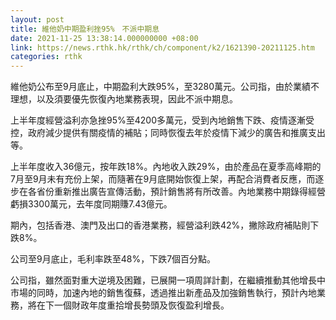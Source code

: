 ```yaml
---
layout: post
title: 維他奶中期盈利挫95%　不派中期息
date: 2021-11-25 13:38:14.000000000 +08:00
link: https://news.rthk.hk/rthk/ch/component/k2/1621390-20211125.htm
categories: rthk
---
```


維他奶公布至9月底止，中期盈利大跌95%，至3280萬元。公司指，由於業績不理想，以及須要優先恢復內地業務表現，因此不派中期息。

上半年度經營溢利亦急挫95%至4200多萬元，受到內地銷售下跌、疫情逐漸受控，政府減少提供有關疫情的補貼；同時恢復去年於疫情下減少的廣告和推廣支出等。

上半年度收入36億元，按年跌18%。內地收入跌29%，由於產品在夏季高峰期的7月至9月未有充份上架，而隨著在9月底開始恢復上架，再配合消費者反應，而逐步在各省份重新推出廣告宣傳活動，預計銷售將有所改善。內地業務中期錄得經營虧損3300萬元，去年度同期賺7.43億元。

期內，包括香港、澳門及出口的香港業務，經營溢利跌42%，撇除政府補貼則下跌8%。

公司至9月底止，毛利率跌至48%，下跌7個百分點。

公司指，雖然面對重大逆境及困難，已展開一項周詳計劃，在繼續推動其他增長中市場的同時，加速內地的銷售復蘇，透過推出新產品及加強銷售執行，預計內地業務，將在下一個財政年度重拾增長勢頭及恢復盈利增長。
